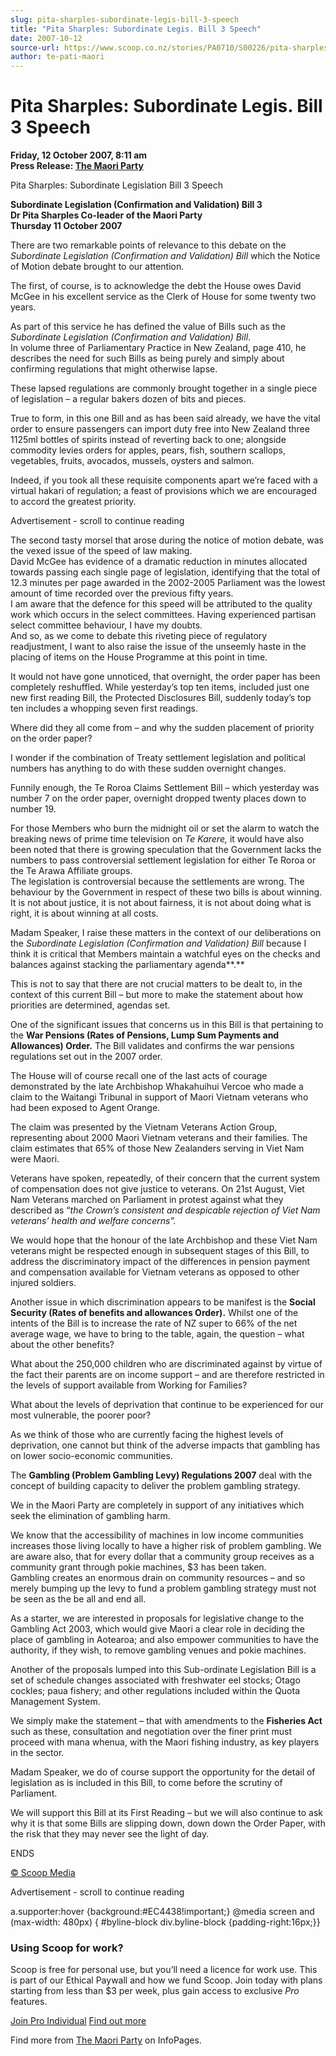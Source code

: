 ```yaml
---
slug: pita-sharples-subordinate-legis-bill-3-speech
title: "Pita Sharples: Subordinate Legis. Bill 3 Speech"
date: 2007-10-12
source-url: https://www.scoop.co.nz/stories/PA0710/S00226/pita-sharples-subordinate-legis-bill-3-speech.htm
author: te-pati-maori
---
```

Pita Sharples: Subordinate Legis. Bill 3 Speech
===============================================

**Friday, 12 October 2007, 8:11 am**  
**Press Release: [The Maori Party](https://info.scoop.co.nz/The_Maori_Party)**

Pita Sharples: Subordinate Legislation Bill 3 Speech

**Subordinate Legislation (Confirmation and Validation) Bill 3**  
**Dr Pita Sharples Co-leader of the Maori Party**  
**Thursday 11 October 2007**

There are two remarkable points of relevance to this debate on the _Subordinate Legislation (Confirmation and Validation) Bill_ which the Notice of Motion debate brought to our attention.

The first, of course, is to acknowledge the debt the House owes David McGee in his excellent service as the Clerk of House for some twenty two years.

As part of this service he has defined the value of Bills such as the _Subordinate Legislation (Confirmation and Validation) Bill_.  
In volume three of Parliamentary Practice in New Zealand, page 410, he describes the need for such Bills as being purely and simply about confirming regulations that might otherwise lapse.

These lapsed regulations are commonly brought together in a single piece of legislation – a regular bakers dozen of bits and pieces.

True to form, in this one Bill and as has been said already, we have the vital order to ensure passengers can import duty free into New Zealand three 1125ml bottles of spirits instead of reverting back to one; alongside commodity levies orders for apples, pears, fish, southern scallops, vegetables, fruits, avocados, mussels, oysters and salmon.

Indeed, if you took all these requisite components apart we’re faced with a virtual hakari of regulation; a feast of provisions which we are encouraged to accord the greatest priority.

Advertisement - scroll to continue reading





The second tasty morsel that arose during the notice of motion debate, was the vexed issue of the speed of law making.  
David McGee has evidence of a dramatic reduction in minutes allocated towards passing each single page of legislation, identifying that the total of 12.3 minutes per page awarded in the 2002-2005 Parliament was the lowest amount of time recorded over the previous fifty years.  
I am aware that the defence for this speed will be attributed to the quality work which occurs in the select committees. Having experienced partisan select committee behaviour, I have my doubts.  
And so, as we come to debate this riveting piece of regulatory readjustment, I want to also raise the issue of the unseemly haste in the placing of items on the House Programme at this point in time.

It would not have gone unnoticed, that overnight, the order paper has been completely reshuffled. While yesterday’s top ten items, included just one new first reading Bill, the Protected Disclosures Bill, suddenly today’s top ten includes a whopping seven first readings.

Where did they all come from – and why the sudden placement of priority on the order paper?

I wonder if the combination of Treaty settlement legislation and political numbers has anything to do with these sudden overnight changes.

Funnily enough, the Te Roroa Claims Settlement Bill – which yesterday was number 7 on the order paper, overnight dropped twenty places down to number 19.

For those Members who burn the midnight oil or set the alarm to watch the breaking news of prime time television on _Te Karere,_ it would have also been noted that there is growing speculation that the Government lacks the numbers to pass controversial settlement legislation for either Te Roroa or the Te Arawa Affiliate groups.  
The legislation is controversial because the settlements are wrong. The behaviour by the Government in respect of these two bills is about winning.  
It is not about justice, it is not about fairness, it is not about doing what is right, it is about winning at all costs.

Madam Speaker, I raise these matters in the context of our deliberations on the _Subordinate Legislation (Confirmation and Validation) Bill_ because I think it is critical that Members maintain a watchful eyes on the checks and balances against stacking the parliamentary agenda**.**

This is not to say that there are not crucial matters to be dealt to, in the context of this current Bill – but more to make the statement about how priorities are determined, agendas set.

One of the significant issues that concerns us in this Bill is that pertaining to the **War Pensions (Rates of Pensions, Lump Sum Payments and Allowances) Order.** The Bill validates and confirms the war pensions regulations set out in the 2007 order.

The House will of course recall one of the last acts of courage demonstrated by the late Archbishop Whakahuihui Vercoe who made a claim to the Waitangi Tribunal in support of Maori Vietnam veterans who had been exposed to Agent Orange.

The claim was presented by the Vietnam Veterans Action Group, representing about 2000 Maori Vietnam veterans and their families. The claim estimates that 65% of those New Zealanders serving in Viet Nam were Maori.

Veterans have spoken, repeatedly, of their concern that the current system of compensation does not give justice to veterans. On 21st August, Viet Nam Veterans marched on Parliament in protest against what they described as “_the Crown’s consistent and despicable rejection of Viet Nam veterans’ health and welfare concerns”._

We would hope that the honour of the late Archbishop and these Viet Nam veterans might be respected enough in subsequent stages of this Bill, to address the discriminatory impact of the differences in pension payment and compensation available for Vietnam veterans as opposed to other injured soldiers.

Another issue in which discrimination appears to be manifest is the **Social Security (Rates of benefits and allowances Order).** Whilst one of the intents of the Bill is to increase the rate of NZ super to 66% of the net average wage, we have to bring to the table, again, the question – what about the other benefits?

What about the 250,000 children who are discriminated against by virtue of the fact their parents are on income support – and are therefore restricted in the levels of support available from Working for Families?

What about the levels of deprivation that continue to be experienced for our most vulnerable, the poorer poor?

As we think of those who are currently facing the highest levels of deprivation, one cannot but think of the adverse impacts that gambling has on lower socio-economic communities.

The **Gambling (Problem Gambling Levy) Regulations 2007** deal with the concept of building capacity to deliver the problem gambling strategy.

We in the Maori Party are completely in support of any initiatives which seek the elimination of gambling harm.

We know that the accessibility of machines in low income communities increases those living locally to have a higher risk of problem gambling. We are aware also, that for every dollar that a community group receives as a community grant through pokie machines, $3 has been taken.  
Gambling creates an enormous drain on community resources – and so merely bumping up the levy to fund a problem gambling strategy must not be seen as the be all and end all.

As a starter, we are interested in proposals for legislative change to the Gambling Act 2003, which would give Maori a clear role in deciding the place of gambling in Aotearoa; and also empower communities to have the authority, if they wish, to remove gambling venues and pokie machines.

Another of the proposals lumped into this Sub-ordinate Legislation Bill is a set of schedule changes associated with freshwater eel stocks; Otago cockles; paua fishery; and other regulations included within the Quota Management System.

We simply make the statement – that with amendments to the **Fisheries Act** such as these, consultation and negotiation over the finer print must proceed with mana whenua, with the Maori fishing industry, as key players in the sector.

Madam Speaker, we do of course support the opportunity for the detail of legislation as is included in this Bill, to come before the scrutiny of Parliament.

We will support this Bill at its First Reading – but we will also continue to ask why it is that some Bills are slipping down, down down the Order Paper, with the risk that they may never see the light of day.

ENDS  

[© Scoop Media](http://www.scoop.co.nz/about/terms.html)  

Advertisement - scroll to continue reading



a.supporter:hover {background:#EC4438!important;} @media screen and (max-width: 480px) { #byline-block div.byline-block {padding-right:16px;}}

### Using Scoop for work?

Scoop is free for personal use, but you’ll need a licence for work use. This is part of our Ethical Paywall and how we fund Scoop. Join today with plans starting from less than $3 per week, plus gain access to exclusive _Pro_ features.  
  
[Join Pro Individual](https://pro.scoop.co.nz/Individual/?from=ProIn24) [Find out more](https://pro.scoop.co.nz/using-scoop-for-work/?from=ProIn24)

Find more from [The Maori Party](https://info.scoop.co.nz/The_Maori_Party) on InfoPages.